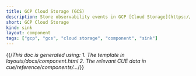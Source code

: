 ```yaml
---
title: GCP Cloud Storage (GCS)
description: Store observability events in GCP [Cloud Storage](https://cloud.google.com/storage)
short: GCP Cloud Storage
kind: sink
layout: component
tags: ["gcp", "gcs", "cloud storage", "component", "sink"]
---
```


{{/*This doc is generated using:
     1. The template in layouts/docs/component.html
2. The relevant CUE data in cue/reference/components/...*/}}
